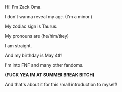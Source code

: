 Hi! I'm Zack Oma.

I don't wanna reveal my age. (I'm a minor.)

My zodiac sign is Taurus.

My pronouns are (he/him/they)

I am straight.

And my birthday is May 4th!

I'm into FNF and many other fandoms.

**(FUCK YEA IM AT SUMMER BREAK BITCH)**

And that's about it for this small introduction to myself!
